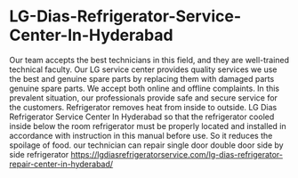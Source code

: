 # LG-Dias-Refrigerator-Service-Center-In-Hyderabad
 Our team accepts the best technicians in this field, and they are well-trained technical faculty. Our LG service center provides quality services we use the best and genuine spare parts by replacing them with damaged parts genuine spare parts. We accept both online and offline complaints. In this prevalent situation, our professionals provide safe and secure service for the customers. Refrigerator removes heat from inside to outside. LG Dias Refrigerator Service Center In Hyderabad so that the refrigerator cooled inside below the room refrigerator must be properly located and installed in accordance with instruction in this manual before use. So it reduces the spoilage of food.  our technician can repair single door double door side by side refrigerator https://lgdiasrefrigeratorservice.com/lg-dias-refrigerator-repair-center-in-hyderabad/ 
